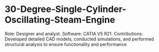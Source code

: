 # 30-Degree-Single-Cylinder-Oscillating-Steam-Engine
Role: Designer and analyst. 
Software: CATIA V5 R21. 
Contributions: Developed detailed CAD models, conducted simulations, and performed structural analysis to ensure functionality and performance
